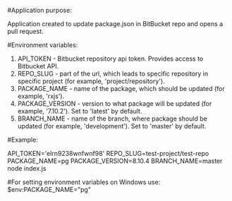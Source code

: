 #Application purpose:

Application created to update package.json in BitBucket repo and opens a pull request.

#Environment variables:

1. API_TOKEN - Bitbucket repository api token. Provides access to Bitbucket API.
2. REPO_SLUG - part of the url, which leads to specific repository in specific project (for example, 'project/repository').
3. PACKAGE_NAME - name of the package, which should be updated (for example, 'rxjs').
4. PACKAGE_VERSION - version to what package will be updated (for example, '7.10.2'). Set to 'latest' by default.
5. BRANCH_NAME - name of the branch, where package should be updated (for example, 'development'). Set to 'master' by default.

#Example:

API_TOKEN='elrn9238wnfwnf98' REPO_SLUG=test-project/test-repo PACKAGE_NAME=pg PACKAGE_VERSION=8.10.4 BRANCH_NAME=master node index.js

#For setting environment variables on Windows use:
$env:PACKAGE_NAME="pg"
